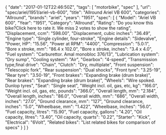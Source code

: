 {
    "date": "2017-01-12T22:46:50Z",
    "tags": [
        "motorbike",
        "spec"
    ],
    "url": "spec\/ariel\/1951\/ariel-vb-600",
    "title": "Allround Ariel VB 600",
    "categories": "Allround",
    "brands": "ariel",
    "years": "1951",
    "spec": [
        {
            "Model": "Ariel VB 600",
            "Year": "1951",
            "Category": "Allround",
            "Rating": "Do you know this bike?Click here to rate it. We miss 2 votes to show the rating",
            "Displacement, ccm": "598.00",
            "Displacement, cubic inches": "36.49",
            "Engine type": "Single cylinder, four-stroke",
            "Engine details": "Sidevalve",
            "Power, HP": "15.56",
            "Power at RPM": "4400",
            "Compression": "5.0:1",
            "Bore x stroke, mm": "86.4 x 102.0",
            "Bore x stroke, inches": "3.4 x 4.0",
            "Fuel system": "Carburettor. Amal monobloc 376\/13",
            "Lubrication system": "Dry sump",
            "Cooling system": "Air",
            "Gearbox": "4-speed",
            "Transmission type,final drive": "Chain",
            "Clutch": "Dry, multiplate",
            "Front suspension": "Telescopic fork",
            "Rear suspension": "Dual shocks",
            "Front tyre": "3.25-19",
            "Rear tyre": "3.50-19",
            "Front brakes": "Expanding brake (drum brake)",
            "Rear brakes": "Expanding brake (drum brake)",
            "Wheels": "Wire spoked. Dunlop tyres",
            "Seat": "Single seat",
            "Weight incl. oil, gas, etc, kg": "166.0",
            "Weight incl. oil, gas, etc, pounds": "366.0",
            "Overall length, mm": "2.184",
            "Overall length, inches": "86.0",
            "Overall width, mm": "686",
            "Overall width, inches": "27.0",
            "Ground clearance, mm": "127",
            "Ground clearance, inches": "5.0",
            "Wheelbase, mm": "1.422",
            "Wheelbase, inches": "56.0",
            "Fuel capacity, litres": "15.90",
            "Fuel capacity, gallons": "4.20",
            "Oil capacity, litres": "3.40",
            "Oil capacity, quarts": "0.22",
            "Starter": "Kick",
            "Electrical": "6Volt",
            "Related bikes": "List related bikes for comparison of specs"
        }
    ]
}